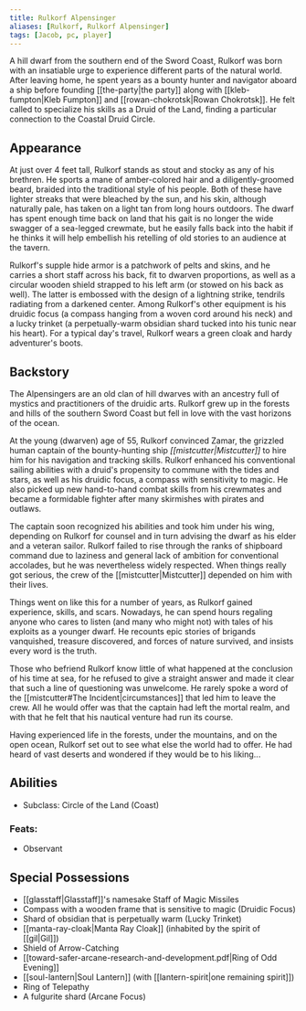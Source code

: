 ```yaml
---
title: Rulkorf Alpensinger
aliases: [Rulkorf, Rulkorf Alpensinger]
tags: [Jacob, pc, player]
---
```

A hill dwarf from the southern end of the Sword Coast, Rulkorf was born with an insatiable urge to experience different parts of the natural world. After leaving home, he spent years as a bounty hunter and navigator aboard a ship before founding [[the-party|the party]] along with [[kleb-fumpton|Kleb Fumpton]] and [[rowan-chokrotsk|Rowan Chokrotsk]]. He felt called to specialize his skills as a Druid of the Land, finding a particular connection to the Coastal Druid Circle. 

## Appearance
At just over 4 feet tall, Rulkorf stands as stout and stocky as any of his brethren. He sports a mane of amber-colored hair and a diligently-groomed beard, braided into the traditional style of his people. Both of these have lighter streaks that were bleached by the sun, and his skin, although naturally pale, has taken on a light tan from long hours outdoors. The dwarf has spent enough time back on land that his gait is no longer the wide swagger of a sea-legged crewmate, but he easily falls back into the habit if he thinks it will help embellish his retelling of old stories to an audience at the tavern.

Rulkorf's supple hide armor is a patchwork of pelts and skins, and he carries a short staff across his back, fit to dwarven proportions, as well as a circular wooden shield strapped to his left arm (or stowed on his back as well). The latter is embossed with the design of a lightning strike, tendrils radiating from a darkened center. Among Rulkorf's other equipment is his druidic focus (a compass hanging from a woven cord around his neck) and a lucky trinket (a perpetually-warm obsidian shard tucked into his tunic near his heart). For a typical day's travel, Rulkorf wears a green cloak and hardy adventurer's boots.

## Backstory
The Alpensingers are an old clan of hill dwarves with an ancestry full of mystics and practitioners of the druidic arts. Rulkorf grew up in the forests and hills of the southern Sword Coast but fell in love with the vast horizons of the ocean.

At the young (dwarven) age of 55, Rulkorf convinced Zamar, the grizzled human captain of the bounty-hunting ship *[[mistcutter|Mistcutter]]* to hire him for his navigation and tracking skills. Rulkorf enhanced his conventional sailing abilities with a druid's propensity to commune with the tides and stars, as well as his druidic focus, a compass with sensitivity to magic. He also picked up new hand-to-hand combat skills from his crewmates and became a formidable fighter after many skirmishes with pirates and outlaws.

The captain soon recognized his abilities and took him under his wing, depending on Rulkorf for counsel and in turn advising the dwarf as his elder and a veteran sailor. Rulkorf failed to rise through the ranks of shipboard command due to laziness and general lack of ambition for conventional accolades, but he was nevertheless widely respected. When things really got serious, the crew of the [[mistcutter|Mistcutter]] depended on him with their lives.

Things went on like this for a number of years, as Rulkorf gained experience, skills, and scars. Nowadays, he can spend hours regaling anyone who cares to listen (and many who might not) with tales of his exploits as a younger dwarf. He recounts epic stories of brigands vanquished, treasure discovered, and forces of nature survived, and insists every word is the truth.

Those who befriend Rulkorf know little of what happened at the conclusion of his time at sea, for he refused to give a straight answer and made it clear that such a line of questioning was unwelcome. He rarely spoke a word of the [[mistcutter#The Incident|circumstances]] that led him to leave the crew. All he would offer was that the captain had left the mortal realm, and with that he felt that his nautical venture had run its course.

Having experienced life in the forests, under the mountains, and on the open ocean, Rulkorf set out to see what else the world had to offer. He had heard of vast deserts and wondered if they would be to his liking...

## Abilities
- Subclass: Circle of the Land (Coast)

### Feats:
- Observant

## Special Possessions
- [[glasstaff|Glasstaff]]'s namesake Staff of Magic Missiles
- Compass with a wooden frame that is sensitive to magic (Druidic Focus)
- Shard of obsidian that is perpetually warm (Lucky Trinket)
- [[manta-ray-cloak|Manta Ray Cloak]] (inhabited by the spirit of [[gil|Gil]])
- Shield of Arrow-Catching
- [[toward-safer-arcane-research-and-development.pdf|Ring of Odd Evening]]
- [[soul-lantern|Soul Lantern]] (with [[lantern-spirit|one remaining spirit]])
- Ring of Telepathy
- A fulgurite shard (Arcane Focus)